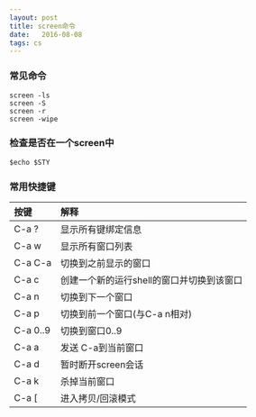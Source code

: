 ```yaml
---
layout: post
title: screen命令
date:   2016-08-08
tags: cs
---
```


### 常见命令

```
screen -ls
screen -S
screen -r
screen -wipe
```

### 检查是否在一个screen中

```
$echo $STY 
```

### 常用快捷键

|按键|解释|
|:--|:--|
|C-a ?	|显示所有键绑定信息|
|C-a w	|显示所有窗口列表|
|C-a C-a	|切换到之前显示的窗口|
|C-a c	|创建一个新的运行shell的窗口并切换到该窗口|
|C-a n	|切换到下一个窗口|
|C-a p	|切换到前一个窗口(与C-a n相对)|
|C-a 0..9	|切换到窗口0..9|
|C-a a	|发送 C-a到当前窗口|
|C-a d	|暂时断开screen会话|
|C-a k	|杀掉当前窗口|
|C-a [	|进入拷贝/回滚模式|
